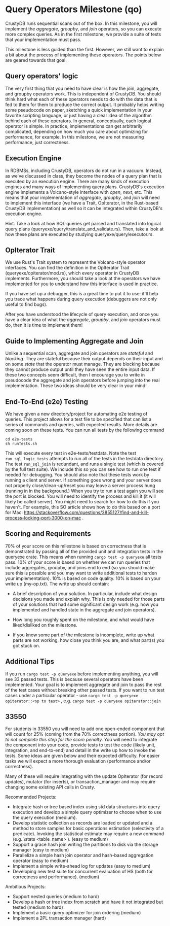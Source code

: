 # Query Operators Milestone (qo)

CrustyDB runs sequential scans out of the box. In this milestone, you will
implement the *aggregate*, *groupby*, and *join* operators, so you can execute more
complex queries.  As in the first milestone, we provide a suite of tests that
your implementation must pass. 

This milestone is less guided than the first. However, we still want to explain
a bit about the process of implementing these operators. The points below are
geared towards that goal.

## Query operators' logic

The very first thing that you need to have clear is how the join,
aggregate, and groupby operators work. This is independent of CrustyDB. You
should think hard what each of these operators needs to do with the data that is
fed to them for them to produce the correct output. It probably helps writing
some pseudocode on paper, sketching a quick implementation in your favorite
scripting language, or just having a clear idea of the algorithm behind each of
these operators. In general, conceptually, each logical operator is simple. In
practice, implementations can get arbitrarily complicated, depending on how much
you care about optimizing for performance, for example. In this milestone, we
are not measuring performance, just correctness.

## Execution Engine

In RDBMSs, including CrustyDB, operators do not run in a vacuum. Instead, as
we've discussed in class, they become the nodes of a query plan that is executed
by an execution engine. There are many kinds of execution engines and many ways
of implementing query plans. CrustyDB's execution engine implements a
Volcano-style interface with *open*, *next*, etc. This means that your
implementation of *aggregate*, *groupby*, and *join* will need to implement this
interface (we have a Trait, OpIterator, in the Rust-based CrustyDB implementation) 
as well so it can be integrated within CrustyDB's execution engine.

Hint. Take a look at how SQL queries get parsed and translated into logical
query plans (queryexe/query/translate_and_validate.rs). Then, take a look at how
these plans are executed by studying queryexe/query/executor.rs.

## OpIterator Trait

We use Rust's Trait system to represent the Volcano-style operator interfaces.
You can find the definition in the OpIterator Trait
(queryexe/opiterator/mod.rs),
which every operator in CrustyDB implements. Furthermore, you should take a look
at the operators we have implemented for you to understand how this interface is
used in practice.

If you have set up a debugger, this is a great time to put it to use: it'll help
you trace what happens during query execution (debuggers are not only useful to
find bugs).

After you have understood the lifecycle of query execution, and once you have a
clear idea of what the *aggregate*, *groupby*, and *join* operators must do,
then it is time to implement them!

## Guide to Implementing Aggregate and Join

Unlike a sequential scan, aggregate and join operators are *stateful* and
*blocking*. They are stateful because their output depends on their input and on
some *state* that the operator must manage. They are blocking because they
cannot produce output until they have seen the entire input data. If
these two concepts seem difficult, then I encourage you to write in pseudocode
the aggregate and join operators before jumping into the real implementation.
These two ideas should be very clear in your mind!

## End-To-End (e2e) Testing
We have given a new directory/project for automating e2e testing of queries.
This project allows for a test file to be specified that can list a series of 
commands and queries, with expected results. More details are coming soon on these 
tests.  You can run all tests by the following command

```
cd e2e-tests
sh runTests.sh
```

This will execute every test in e2e-tests/testdata.
Note the test `run_sql_logic_tests` attempts to run all of the tests in the testdata directory. 
The test `run_sql_join` is redundant, and runs a single test (which is covered by the full test suite).
We include this so you can see how to run one test if needed for debugging. 
You should also note that these tests work by running a client and server. If something goes wrong and 
your server does not properly close/clean-up/reset you may leave a server process hung (running in
in the background.) When you try to run a test again you will see the port is blocked. You will need to identify
the process and kill it (it will likely be called server).  You might need to search for how to do this 
if you haven't. For example, this SO article shows how to do this based on a port for Mac: 
https://stackoverflow.com/questions/3855127/find-and-kill-process-locking-port-3000-on-mac .

## Scoring and Requirements

70% of your score on this milestone is based on correctness that is demonstrated
by passing all of the provided unit and integration tests in the queryexe crate.
This means when running `cargo test -p queryexe` all tests pass. 
10% of your score is based on whether we can run queries that include
aggregates, groupby, and joins end to end (so you should make sure this is
possible and you may want to write additional tests to harden your
implementation). 10% is based on code quality. 10% is based on your write 
up (my-op.txt). The write up should contain:

 -  A brief description of your solution. In particular, include what design
decisions you made and explain why. This is only needed for those parts of your
solutions that had some significant design work (e.g. how you implemented and handled
state in the aggregate and join operators). 

- How long you roughly spent on the milestone, and what would have
liked/disliked on the milestone.

- If you know some part of the milestone is incomplete, write up what parts are
not working, how close you think you are, and what part(s) you got stuck on.

## Additional Tips
If you run `cargo test -p queryexe` before implementing anything, you will see 33 passed tests. This is because several operators have been implemented. Your goal is to implement aggregate and join to pass the rest of the test cases without breaking other passed tests. If you want to run test cases under a particular operator - use `cargo test -p queryexe opiterator::<op to test>` , e.g. `cargo test -p queryexe opiterator::join`


## 33550 

For students in 33550 you will need to add one open-ended component that will count for 25% (coming from the 70% correctness portion).
*You may opt to not complete this step for the score penalty.*  You will need to integrate the component into your code,
provide tests to test the code (likely unit, integration, and end-to-end) and detail in the write up how to invoke the tests.
Some ideas are given below and their expected difficulty.  For easier tasks we will expect a more thorough evaluation (performance and/or correctness). 

Many of these will require integrating with the update OpIterator (for record updates), mutator (for inserts), or transaction_manager and may 
require changing some existing API calls in Crusty.

Recommended Projects:

 - Integrate hash or tree based index using std data structures into query execution and develop a simple query optimizer to choose when to use the query execution (medium).
 - Develop statistic collection as records are loaded or updated and a method to store samples for basic operations estimation (selectivity of a predicate). Invoking the statistical estimate may require a new command (e.g. \stats <table_name> <operation>). (easy to medium)
 - Support a grace hash join writing the partitions to disk via the storage manager (easy to medium)
 - Parallelize a simple hash join operator and hash-based aggregation operator (easy to medium)
 - Implement a simple write-ahead log for updates (easy to medium)
 - Developing new test suite for concurrent evaluation of HS (both for correctness and performance). (medium)

Ambitious Projects:
 - Support nested queries (medium to hard)
 - Develop a hash or tree index from scratch and have it not integrated but tested (medium to hard)
 - Implement a basic query optimizer for join ordering (medium)
 - Implement a 2PL transaction manager (hard)
